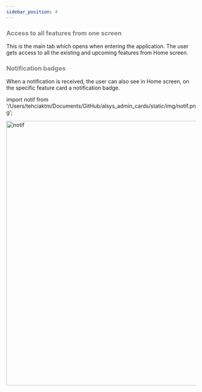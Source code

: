 ```yaml
---
sidebar_position: 4
---
```




### <font color="gray">Access to all features from one screen</font>

This is the main tab which opens when entering the application. The user gets access to all the existing and upcoming features from Home screen.

### <font color="gray">Notification badges</font>

When a notification is received, the user can also see in Home screen, on the specific feature card a notification badge.

import notif from '/Users/tehciaktm/Documents/GitHub/alsys_admin_cards/static/img/notif.png';

<img src={notif} alt="notif" width="700"/>




